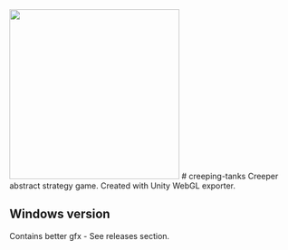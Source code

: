 <img src="http://gotankersley.github.io/img/creeping-tanks/board-3d.png" height="300px"/>
# creeping-tanks
Creeper abstract strategy game.  Created with Unity WebGL exporter.

## Windows version
Contains better gfx - See releases section.
